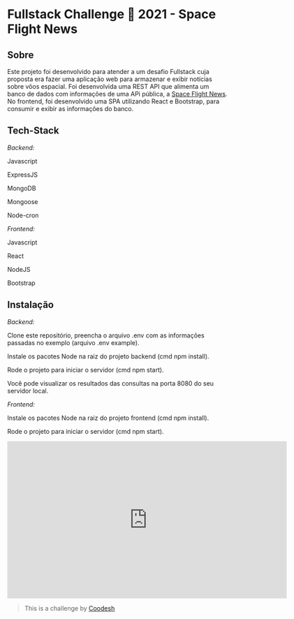 
# Fullstack Challenge 🏅 2021 - Space Flight News


## Sobre

Este projeto foi desenvolvido para atender a um desafio Fullstack cuja proposta era fazer uma aplicação web para armazenar e exibir notícias sobre vôos espacial. Foi desenvolvida uma REST API que alimenta um banco de dados com informações de uma APi pública, a [Space Flight News](https://api.spaceflightnewsapi.net/v3/documentation). No frontend, foi desenvolvido uma SPA utilizando React e Bootstrap, para consumir e exibir as informações do banco.

## Tech-Stack

*Backend:*

Javascript

ExpressJS

MongoDB

Mongoose

Node-cron

*Frontend:*

Javascript

React

NodeJS

Bootstrap

## Instalação

*Backend:*

Clone este repositório, preencha o arquivo .env com as informações passadas no exemplo (arquivo .env example).

Instale os pacotes Node na raiz do projeto backend (cmd npm install).

Rode o projeto para iniciar o servidor (cmd npm start).

Você pode visualizar os resultados das consultas na porta 8080 do seu servidor local.

*Frontend:*

Instale os pacotes Node na raiz do projeto frontend (cmd npm install).

Rode o projeto para iniciar o servidor (cmd npm start).

<iframe width="640" height="360" src="https://www.loom.com/embed/9040164fe03a473787b50b0f79b6efb6" frameborder="0" webkitallowfullscreen mozallowfullscreen allowfullscreen></iframe>


>  This is a challenge by [Coodesh](https://coodesh.com/)
